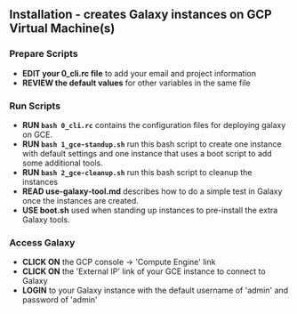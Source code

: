 ## Installation - creates Galaxy instances on GCP Virtual Machine(s)

### Prepare Scripts
* **EDIT your 0_cli.rc file** to add your email and project information 
* **REVIEW the default values** for other variables in the same file

### Run Scripts
* **RUN `bash 0_cli.rc`** contains the configuration files for deploying galaxy on GCE.
* **RUN `bash 1_gce-standup.sh`** run this bash script to create one instance with default settings and one instance that uses a boot script to add some additional tools.
* **RUN `bash 2_gce-cleanup.sh`** run this bash script to cleanup the instances
* **READ use-galaxy-tool.md** describes how to do a simple test in Galaxy once the instances are created.
* **USE boot.sh** used when standing up instances to pre-install the extra Galaxy tools. 

### Access Galaxy 
* **CLICK ON** the GCP console -> 'Compute Engine' link
* **CLICK ON** the 'External IP' link of your GCE instance to connect to Galaxy
* **LOGIN** to your Galaxy instance with the default username of 'admin' and password of 'admin' 
